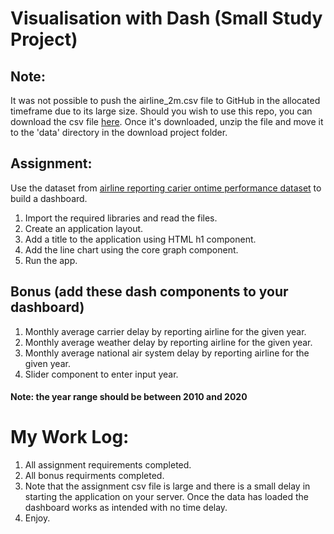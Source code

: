 # Visualisation with Dash (Small Study Project)

## Note:
It was not possible to push the airline_2m.csv file to GitHub in the allocated timeframe due to its large size. Should you wish to use this repo, you can download the csv file [here](https://dax-cdn.cdn.appdomain.cloud/dax-airline/1.0.1/airline_2m.tar.gz?_ga=2.198942319.1119461549.1638211202-796443461.1638211202). Once it's downloaded, unzip the file and move it to the 'data' directory in the download project folder. 

## Assignment:
Use the dataset from [airline reporting carier ontime performance dataset](https://developer.ibm.com/exchanges/data/all/airline/?utm_medium=Exinfluencer&utm_source=Exinfluencer&utm_content=000026UJ&utm_term=10006555&utm_id=NA-SkillsNetwork-Channel-SkillsNetworkCoursesIBMDeveloperSkillsNetworkDV0101ENSkillsNetwork20297740-2021-01-01&cm_mmc=Email_Newsletter-_-Developer_Ed%2BTech-_-WW_WW-_-SkillsNetwork-Courses-IBMDeveloperSkillsNetwork-DV0101EN-SkillsNetwork-20297740&cm_mmca1=000026UJ&cm_mmca2=10006555&cm_mmca3=M12345678&cvosrc=email.Newsletter.M12345678&cvo_campaign=000026UJ#get-this-dataset) to build a dashboard.
1. Import the required libraries and read the files.
2. Create an application layout.
3. Add a title to the application using HTML h1 component.
5. Add the line chart using the core graph component.
6. Run the app.

## Bonus (add these dash components to your dashboard)
1. Monthly average carrier delay by reporting airline for the given year.
2. Monthly average weather delay by reporting airline for the given year.
3. Monthly average national air system delay by reporting airline for the given year.
4. Slider component to enter input year.

#### Note: the year range should be between 2010 and 2020

# My Work Log:
1. All assignment requirements completed.
2. All bonus requirments completed.
3. Note that the assignment csv file is large and there is a small delay in starting the application on your server. Once the data has loaded the dashboard works as intended with no time delay.
4. Enjoy.